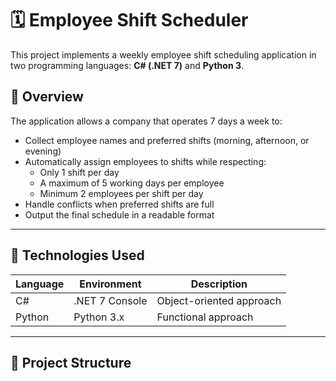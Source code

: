 # 🗓️ Employee Shift Scheduler

This project implements a weekly employee shift scheduling application in two programming languages: **C# (.NET 7)** and **Python 3**.

## 🚀 Overview

The application allows a company that operates 7 days a week to:
- Collect employee names and preferred shifts (morning, afternoon, or evening)
- Automatically assign employees to shifts while respecting:
  - Only 1 shift per day
  - A maximum of 5 working days per employee
  - Minimum 2 employees per shift per day
- Handle conflicts when preferred shifts are full
- Output the final schedule in a readable format

---

## 🧰 Technologies Used

| Language | Environment    | Description              |
|----------|----------------|--------------------------|
| C#       | .NET 7 Console | Object-oriented approach |
| Python   | Python 3.x     | Functional approach      |

---

## 📁 Project Structure

